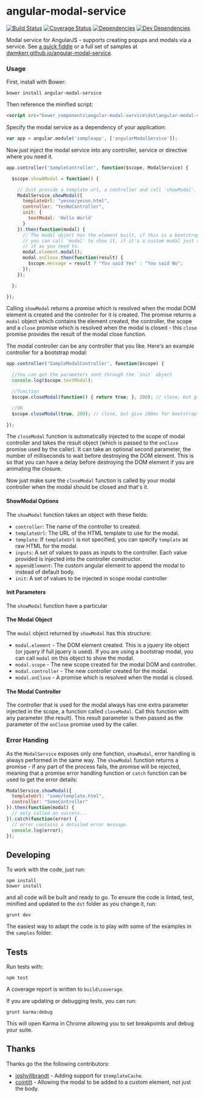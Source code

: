 angular-modal-service
=====================

[![Build Status](https://secure.travis-ci.org/dwmkerr/angular-modal-service.png?branch=master)](https://travis-ci.org/dwmkerr/angular-modal-service)
[![Coverage Status](https://coveralls.io/repos/dwmkerr/angular-modal-service/badge.png?branch=master)](https://coveralls.io/r/dwmkerr/angular-modal-service?branch=master)
[![Dependencies](https://david-dm.org/dwmkerr/angular-modal-service.svg?theme=shields.io)](https://david-dm.org/dwmkerr/angular-modal-service)
[![Dev Dependencies](https://david-dm.org/dwmkerr/angular-modal-service/dev-status.svg?theme=shields.io)](https://david-dm.org/dwmkerr/angular-modal-service#info=devDependencies)

Modal service for AngularJS - supports creating popups and modals via a service. See [a quick fiddle](http://jsfiddle.net/dwmkerr/8MVLJ/) or a full set of samples at [dwmkerr.github.io/angular-modal-service](http://dwmkerr.github.io/angular-modal-service).

### Usage

First, install with Bower:

```
bower install angular-modal-service
```

Then reference the minified script:

```html
<script src="bower_components\angular-modal-service\dst\angular-modal-service.min.js"></script>
```

Specify the modal service as a dependency of your application:

```js
var app = angular.module('sampleapp', ['angularModalService']);
```

Now just inject the modal service into any controller, service or directive where you need it.

```js
app.controller('SampleController', function($scope, ModalService) {

  $scope.showAModal = function() {

  	// Just provide a template url, a controller and call 'showModal'.
    ModalService.showModal({
      templateUrl: "yesno/yesno.html",
      controller: "YesNoController",
      init: {
        textModal: 'Hello World'
      }
    }).then(function(modal) {
      // The modal object has the element built, if this is a bootstrap modal
      // you can call 'modal' to show it, if it's a custom modal just show or hide
      // it as you need to.
      modal.element.modal();
      modal.onClose.then(function(result) {
        $scope.message = result ? "You said Yes" : "You said No";
      });
    });

  };

});
```

Calling `showModal` returns a promise which is resolved when the modal DOM element is created
and the controller for it is created. The promise returns a `modal` object which contains the
element created, the controller, the scope and a `close` promise which is resolved when the
modal is closed - this `close` promise provides the result of the modal close function.

The modal controller can be any controller that you like. Here's an example controller for a bootstrap modal:

```js
app.controller('SampleModalController', function($scope) {

  //You can get the parameters sent through the `init` object
  console.log($scope.textModal);

  //function
  $scope.closeModal(function() { return true; }, 200); // close, but give 200ms for bootstrap to animate

  //OR
  $scope.closeModal(true, 200); // close, but give 200ms for bootstrap to animate

});
```

The `closeModal` function is automatically injected to the scope of modal controller and takes the result
object (which is passed to the `onClose` promise used by the caller). It can take an optional
second parameter, the number of milliseconds to wait before destroying the DOM element. This
is so that you can have a delay before destroying the DOM element if you are animating the
closure.

Now just make sure the `closeModal` function is called by your modal controller when the modal
should be closed and that's it.

#### ShowModal Options

The `showModal` function takes an object with these fields:

* `controller`: The name of the controller to created.
* `templateUrl`: The URL of the HTML template to use for the modal.
* `template`: If `templateUrl` is not specified, you can specify `template` as raw
  HTML for the modal.
* `inputs`: A set of values to pass as inputs to the controller. Each value provided
  is injected into the controller constructor.
* `appendElement`: The custom angular element to append the modal to instead of default body.
* `init`: A set of values to be injected in scope modal controller

#### Init Parameters

The `showModal` function have a particular

#### The Modal Object

The `modal` object returned by `showModal` has this structure:

* `modal.element` - The DOM element created. This is a jquery lite object (or jquery if full
  jquery is used). If you are using a bootstrap modal, you can call `modal` on this object
  to show the modal.
* `modal.scope` - The new scope created for the modal DOM and controller.
* `modal.controller` - The new controller created for the modal.
* `modal.onClose` - A promise which is resolved when the modal is closed.

#### The Modal Controller

The controller that is used for the modal always has one extra parameter injected in the scope, a function
called `closeModal`. Call this function with any parameter (the result). This result parameter is
then passed as the parameter of the `onClose` promise used by the caller.

### Error Handing

As the `ModalService` exposes only one function, `showModal`, error handling is always performed in the same way.
The `showModal` function returns a promise - if any part of the process fails, the promise will be rejected, meaning
that a promise error handling function or `catch` function can be used to get the error details:

```js
ModalService.showModal({
  templateUrl: "some/template.html",
  controller: "SomeController"
}).then(function(modal) {
  // only called on success...
}).catch(function(error) {
  // error contains a detailed error message.
  console.log(error);
});
```

Developing
----------

To work with the code, just run:

```
npm install
bower install
```

and all code will be built and ready to go. To ensure the code is linted, test, minified and
updated to the `dst` folder as you change it, run:

```
grunt dev
```

The easiest way to adapt the code is to play with some of the examples in the ``samples`` folder.

Tests
-----

Run tests with:

```
npm test
```

A coverage report is written to `build\coverage`.

If you are updating or debugging tests, you can run:

```
grunt karma:debug
```

This will open Karma in Chrome allowing you to set breakpoints and debug your suite.

Thanks
------

Thanks go the the following contributors:

* [joshvillbrandt](https://github.com/joshvillbrandt) - Adding support for `$templateCache`.
* [cointilt](https://github.com/cointilt) - Allowing the modal to be added to a custom element, not just the body.
